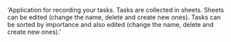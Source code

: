 'Application for recording your tasks. Tasks are collected in sheets. Sheets can be edited (change the name, delete and create new ones). Tasks can be sorted by importance and also edited (change the name, delete and create new ones).'
